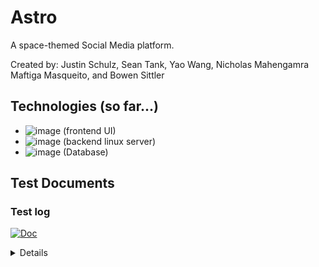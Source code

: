 # Astro
A space-themed Social Media platform.

Created by: Justin Schulz, Sean Tank, Yao Wang, Nicholas Mahengamra Maftiga Masqueito, and Bowen Sittler

## Technologies (so far...)
- ![image](https://img.shields.io/badge/ASP.NET-%23333333?style=for-the-badge&logo=#512BD4) (frontend UI) 
- ![image](https://img.shields.io/badge/C%23-%23333333?style=for-the-badge&logo=csharp&logoColor=green) (backend linux server) 
- ![image](https://img.shields.io/badge/FIREBASE-%23333333?style=for-the-badge&logo=firebase) (Database)

## Test Documents
### Test log
[![Doc](https://img.shields.io/badge/Doc-%23333333?style=for-the-badge&logo=googledocs)](https://docs.google.com/spreadsheets/d/1ZML1-e9dLU1ITgF46Y3FTu03dyO_SLdkE_hgBmdLHuQ/edit?usp=sharing)

<details>
<p>
  joe 
</p>
</details>
